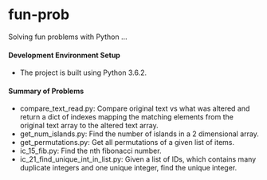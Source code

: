 # fun-prob
Solving fun problems with Python ...

#### Development Environment Setup
* The project is built using Python 3.6.2.

#### Summary of Problems
* compare_text_read.py: Compare original text vs what was altered and return a dict of indexes mapping the matching elements from the original text array to the altered text array.
* get_num_islands.py: Find the number of islands in a 2 dimensional array.
* get_permutations.py: Get all permutations of a given list of items.
* ic_15_fib.py: Find the nth fibonacci number.
* ic_21_find_unique_int_in_list.py: Given a list of IDs, which contains many duplicate integers and one unique integer, find the unique integer.
